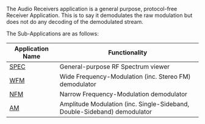The Audio Receivers application is a general purpose, protocol-free Receiver Application. This is to say it demodulates the raw modulation but does not do any decoding of the demodulated stream.

The Sub-Applications are as follows:

|Application Name|Functionality|
|----------------|-------------|
|[SPEC](Spectrum-Analyser-Receiver)|General-purpose RF Spectrum viewer|
|[WFM](Wide-FM-Receiver)|Wide Frequency-Modulation (inc. Stereo FM) demodulator|
|[NFM](Narrow-FM-Receiver)|Narrow Frequency-Modulation demodulator|
|[AM](AM-Receiver)|Amplitude Modulation (inc. Single-Sideband, Double-Sideband) demodulator|
